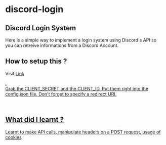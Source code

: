 # discord-login
<h2>Discord Login System</h2>
<p>Here is a simple way to implement a login system using Discord's API so you can retreive informations from a Discord Account.</p>
<h2>How to setup this ? </h2>
<p>Visit <a href="https://discord.com/developers/applications">Link</p>.<br />Grab the CLIENT_SECRET and the CLIENT_ID. Put them right into the config.json file. Don't forget to specify a redirect URI.</p>
<br />
<h2>What did I learnt ?</h2>
<p>Learnt to make API calls, manipulate headers on a POST request, usage of cookies</p>
